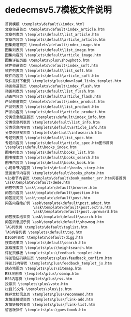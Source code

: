 dedecmsv5.7模板文件说明
=======================

	首页模板 \templets\default\\index.html
	文章频道首页 \templets\default\index_article.htm
	文章列表页 \templets\default\list_article.htm
	文章内容页 \templets\default\article_article.htm
	图集频道首页 \templets\default\index_image.htm
	图集列表页 \templets\default\list_image.htm
	图集内容页 \templets\default\article_image.htm
	图集详细页面 \templets\plus\showphoto.htm
	软件频道首页 \templets\default\index_soft.htm
	软件列表页 \templets\default\list_soft.htm
	软件内容页 \templets\default\article_soft.htm
	软件最终下载页 \templets\plus\download_links_templet.htm
	动画频道首页 \templets\default\index_flash.htm
	动画列表页 \templets\default\list_flash.htm
	动画内容页 \templets\default\article_flash.htm
	产品频道首页 \templets\default\index_product.htm
	产品列表页 \templets\default\list_product.htm
	产品内容页 \templets\default\article_product.htm
	分类信息频道首页 \templets\default\index_info.htm
	分类信息列表页 \templets\default\list_info.htm
	分类信息内容页 \templets\default\article_info.htm
	分类信息搜索页 \templets\default\infosearch.htm
	专题列表页 \templets\default\list_spec.htm
	专题内容页 \templets\default\article_spec.htm图书首页 \templets\default\books_index.htm
	图书列表页 \templets\default\books_list.htm
	图书搜索页 \templets\default\books_search.htm
	图书内容页 \templets\default\books_book.htm
	小说章节内容页 \templets\default\books_story.htm
	漫画章节内容页 \templets\default\books_photo.htm
	vip章节内容页 \templets\default\book_member_err.htm问答首页 \ask\template\default\dede.htm
	问答列表页 \ask\template\default\browser.htm
	问答内容页 \ask\template\default\question.htm
	问答提问页 \ask\template\default\post.htm
	问答内容维护页 \ask\template\default\post.adopt.htm
	             \ask\template\default\post.extra.htm
	             \ask\template\default\post.upreward.htm
	问答搜索结果页 \ask\template\default\search.htm
	问答消息提示页 \ask\template\default\showmsg.htm
	TAG列表页 \templets\default\taglist.htm
	TAG内容列表 \templets\default\tag.htm
	DIGG列表页 \templets\default\digg.htm
	搜索结果页 \templets\default\search.htm
	高级搜索页 \templets\plus\heightsearch.htm
	评论页模板 \templets\plus\feedback_templet.htm
	评论验证码确认页 \templets\plus\feedback_confirm.htm
	评论JS内容页 \templets\plus\feedback_templet_js.htm
	站点地图页 \templets\plus\sitemap.htm 
	RSS地图页 \templets\plus\rssmap.htm
	RSS内容页 \templets\plus\rss.htm
	投票页 \templets\plus\vote.htm
	栏目JS文件 \templets\plus\js.htm
	推荐文档信息页 \templets\plus\recommend.htm
	友情连接提交页 \templets\plus\flink-add.htm
	友情链接列表页 \templets\plus\flink-list.htm
	留言板插件 \templets\plus\guestbook.htm
